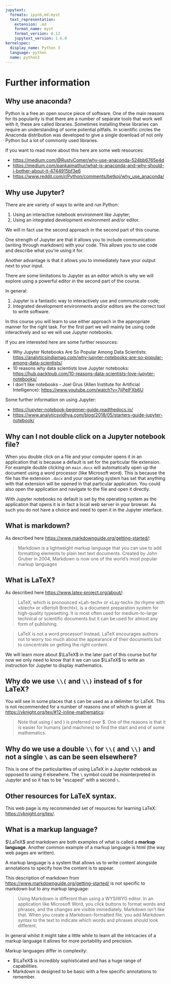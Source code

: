 ```yaml
---
jupytext:
  formats: ipynb,md:myst
  text_representation:
    extension: .md
    format_name: myst
    format_version: 0.12
    jupytext_version: 1.6.0
kernelspec:
  display_name: Python 3
  language: python
  name: python3
---
```


# Further information

## Why use anaconda?

Python is a free an open source piece of software. One of the main reasons for
its popularity is that there are a number of separate tools that work well with
it, these are called libraries. Sometimes installing these libraries can require
an understanding of some potential pitfalls. In scientific circles the Anaconda
distribution was developed to give a single download of not only Python but a
lot of commonly used libraries.

If you want to read more about this here are some web resources:

- <https://medium.com/@RustyComer/why-use-anaconda-524bb6765e4d>
- <https://medium.com/pankajmathur/what-is-anaconda-and-why-should-i-bother-about-it-4744915bf3e6>
- <https://www.reddit.com/r/Python/comments/betkoj/why_use_anaconda/>

## Why use Jupyter?

There are are variety of ways to write and run Python:

1. Using an interactive notebook environment like Jupyter;
2. Using an integrated development environment and/or editor.

We will in fact use the second approach in the second part of this course.

One strength of Jupyter are that it allows you to include communication (writing
through markdown) with your code. This allows you to use code and describe what
you're using it for.

Another advantage is that it allows you to immediately have your output next to your input.

There are some limitations to Jupyter as an editor which is why we will explore
using a powerful editor in the second part of the course.

In general:

1. Jupyter is a fantastic way to interactively use and communicate code;
2. Integrated development environments and/or editors are the correct tool to
   write software.

In this course you will learn to use either approach in the appropriate manner
for the right task. For the first part we will mainly be using code
interactively and so we will use Jupyter notebooks.

If you are interested here are some further resources:

- Why Jupyter Notebooks Are So Popular Among Data Scientists: <https://analyticsindiamag.com/why-jupyter-notebooks-are-so-popular-among-data-scientists/>
- 10 reasons why data scientists love Jupyter notebooks: <https://hub.packtpub.com/10-reasons-data-scientists-love-jupyter-notebooks/>
- I don't like notebooks - Joel Grus (Allen Institute for Artificial Intelligence): <https://www.youtube.com/watch?v=7jiPeIFXb6U>

Some further information on using Jupyter:

- <https://jupyter-notebook-beginner-guide.readthedocs.io/>
- <https://www.analyticsvidhya.com/blog/2018/05/starters-guide-jupyter-notebook/>

## Why can I not double click on a Jupyter notebook file?

When you double click on a file and your computer opens it in an application
that is because a default is set for the particular file extension. For example
double clicking on `main.docx` will automatically open up the document using a
word processor (like Microsoft word). This is because the file has the extension
`.docx` and your operating system has set that anything with that extension will
be opened in that particular application. You could also open the
application and navigate to the file and open it directly.

With Jupyter notebooks no default is set by the operating system as the
application that opens it is in fact a local web server in your browser. As such
you do not have a choice and need to open it in the Jupyter interface.

## What is markdown?

As described here <https://www.markdownguide.org/getting-started/>:

> Markdown is a lightweight markup language that you can use to add formatting
> elements to plain text text documents. Created by John Gruber in 2004,
> Markdown is now one of the world’s most popular markup languages


## What is LaTeX?

As described here <https://www.latex-project.org/about/>:

> LaTeX, which is pronounced «Lah-tech» or «Lay-tech» (to rhyme with «blech» or
> «Bertolt Brecht»), is a document preparation system for high-quality
> typesetting. It is most often used for medium-to-large technical or scientific
> documents but it can be used for almost any form of publishing.

> LaTeX is not a word processor! Instead, LaTeX encourages authors not to worry
> too much about the appearance of their documents but to concentrate on getting
> the right content.

We will learn more about $\LaTeX$ in the later part of this course but for
now we only need to know that it we can use $\LaTeX$ to write an instruction
for Jupyter to display mathematics.

## Why do we use `\\(` and `\\)` instead of `$` for LaTeX?

You will see in some places that `$` can be used as a delimiter for LaTeX. This
is not recommended for a number of reasons one of which is given at
<https://vknight.org/tex/#12-inline-mathematics>:

> Note that using \( and \) is preferred over $. One of the reasons is that it
> is easier for humans (and machines) to find the start and end of some
> mathematics.

## Why do we use a double `\\` for `\\(` and `\\)` and not a single `\` as can be seen elsewhere?

This is one of the particularities of using LaTeX in a Jupyter notebook as
opposed to using it elsewhere. The `\` symbol could be misinterpreted in Jupyter
and so it has to be "escaped" with a second `\`.

## Other resources for LaTeX syntax.

This web page is my recommended set of resources for learning LaTeX:
<https://vknight.org/tex/>.

## What is a markup language?

$\LaTeX$ and markdown are both examples of what is called a **markup language**.
Another common example of a markup language is html (the way web pages are
written).

A markup language is a system that allows us to write content alongside
annotations to specify how the content is to appear.

This description of markdown from
<https://www.markdownguide.org/getting-started/> is not specific to markdown but
to any markup language:

> Using Markdown is different than using a WYSIWYG editor. In an application
> like Microsoft Word, you click buttons to format words and phrases, and the
> changes are visible immediately. Markdown isn’t like that. When you create a
> Markdown-formatted file, you add Markdown syntax to the text to indicate which
> words and phrases should look different.

In general whilst it might take a little while to learn all the intricacies of a
markup language it allows for more portability and precision.

Markup languages differ in complexity:

- $\LaTeX$ is incredibly sophisticated and has a huge range of capabilities.
- Markdown is designed to be basic with a few specific annotations to remember.

